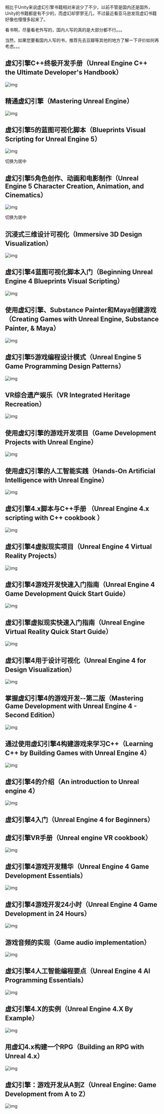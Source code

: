 相比于Unity来说虚幻引擎书籍相对来说少了不少，以前不管是国内还是国外，Unity的书籍都是有不少的，而虚幻却寥寥无几，不过最近看亚马逊发现虚幻书籍好像也慢慢多起来了。

看书啊，尽量看老外写的，国内人写的真的是大部分都不行。。。

当然，如果您要看国内人写的书，推荐先去豆瓣等其他的地方了解一下评价如何再考虑。。。

## 虚幻引擎C++终极开发手册（Unreal Engine C++ the Ultimate Developer's Handbook）

![img](https://pic1.zhimg.com/80/v2-8c1661596e4e73b59bad5650068ec57f_720w.jpeg)



## 精通虚幻引擎（Mastering Unreal Engine）

![img](https://picx.zhimg.com/80/v2-dde3448772bffe11f2114a41d3acab00_720w.jpeg?source=d16d100b)



 

 

## 虚幻引擎5的蓝图可视化脚本（Blueprints Visual Scripting for Unreal Engine 5）

![img](https://pic2.zhimg.com/80/v2-5f81ff1b500c96d29f62cf80dbe3a1e0_720w.jpeg?source=d16d100b)



 切换为居中

 

## 虚幻引擎5角色创作、动画和电影制作（Unreal Engine 5 Character Creation, Animation, and Cinematics）

![img](https://picx.zhimg.com/80/v2-fc185184e2ff0a2b98d24f25e1f06539_720w.jpeg?source=d16d100b)



 切换为居中

 

## 沉浸式三维设计可视化（Immersive 3D Design Visualization）

![img](https://picx.zhimg.com/80/v2-484ce7592bfbbcb86e305d2de6613582_720w.jpeg?source=d16d100b)



 

 

## 虚幻引擎4蓝图可视化脚本入门（Beginning Unreal Engine 4 Blueprints Visual Scripting）

![img](https://pic1.zhimg.com/80/v2-c3dc5f5c8308e9dfa43f13e0d45706f3_720w.jpeg?source=d16d100b)



 

 

## 使用虚幻引擎、Substance Painter和Maya创建游戏（Creating Games with Unreal Engine, Substance Painter, & Maya）

![img](https://pic4.zhimg.com/80/v2-b64a9f163aa5240177866a84dc0832d5_720w.jpeg?source=d16d100b)



 

 

## 虚幻引擎5游戏编程设计模式（Unreal Engine 5 Game Programming Design Patterns）

![img](https://picx.zhimg.com/80/v2-ee8b10ab9a722d36dc22d47bff0c9249_720w.jpeg?source=d16d100b)



 

 

## VR综合遗产娱乐（VR Integrated Heritage Recreation）

![img](https://pic2.zhimg.com/80/v2-f5d2222e9ad4a70200410d93ccdfd219_720w.jpeg?source=d16d100b)



 

 

## 使用虚幻引擎的游戏开发项目（Game Development Projects with Unreal Engine）

![img](https://picx.zhimg.com/80/v2-ebb760c87dd5dbac943d8bac951002e3_720w.jpg?source=d16d100b)



 

 

## 使用虚幻引擎的人工智能实践（Hands-On Artificial Intelligence with Unreal Engine）

![img](https://picx.zhimg.com/80/v2-01194ac17936b4b30fa805c798158914_720w.jpeg?source=d16d100b)



 

 

## 虚幻引擎4.x脚本与C++手册 （Unreal Engine 4.x scripting with C++ cookbook ）

![img](https://pic1.zhimg.com/80/v2-7160120777e94f80277aa48a7a0b74f7_720w.jpeg?source=d16d100b)



 

 

## 虚幻引擎4虚拟现实项目（Unreal Engine 4 Virtual Reality Projects）

![img](https://picx.zhimg.com/80/v2-7055acb45d6833b2665fad05de6e8817_720w.jpeg?source=d16d100b)



 

 

## 虚幻引擎4游戏开发快速入门指南（Unreal Engine 4 Game Development Quick Start Guide）

![img](https://pic3.zhimg.com/80/v2-ec69524aae67fbe0b05d6bb754962fb7_720w.jpeg?source=d16d100b)



 

 

## 虚幻引擎虚拟现实快速入门指南（Unreal Engine Virtual Reality Quick Start Guide）

![img](https://picx.zhimg.com/80/v2-3e74cbb72989330954c79da57cdd3137_720w.jpeg?source=d16d100b)



 

 

## 虚幻引擎4用于设计可视化（Unreal Engine 4 for Design Visualization）

![img](https://picx.zhimg.com/80/v2-256a711f1a210d9685c42d54f7e6ac96_720w.jpeg?source=d16d100b)



 

 

## 掌握虚幻引擎4的游戏开发--第二版（Mastering Game Development with Unreal Engine 4 - Second Edition）

![img](https://pic2.zhimg.com/80/v2-1a74c27281855fd74e7fe538574c835e_720w.jpeg?source=d16d100b)



 

 

## 通过使用虚幻引擎4构建游戏来学习C++（Learning C++ by Building Games with Unreal Engine 4）

![img](https://pic1.zhimg.com/80/v2-b3134901dcd5a455a2f45e2170dc63cc_720w.jpeg?source=d16d100b)



 

 

## 虚幻引擎4的介绍（An introduction to Unreal engine 4）

![img](https://pic1.zhimg.com/80/v2-bbfa86a424c4ff73e48d5c1549851acf_720w.jpeg?source=d16d100b)



 

 

## 虚幻引擎4入门（Unreal Engine 4 for Beginners）

## 虚幻引擎VR手册（Unreal engine VR cookbook）

![img](https://pic3.zhimg.com/80/v2-091f661fa7acd70ef1f6349a904069ff_720w.jpeg?source=d16d100b)



 

 

## 虚幻引擎4游戏开发精华（Unreal Engine 4 Game Development Essentials）

![img](https://pic1.zhimg.com/80/v2-e01f32b3ef328ba28def91359403110a_720w.jpeg?source=d16d100b)



 

 

## 虚幻引擎4游戏开发24小时（Unreal Engine 4 Game Development in 24 Hours）

![img](https://picx.zhimg.com/80/v2-b9863d1a07a3a6c8794914ade7dd5b8e_720w.jpeg?source=d16d100b)



 

 

## 游戏音频的实现（Game audio implementation）

![img](https://pica.zhimg.com/80/v2-19c1cd2aa0e1c1b49264614c1dfe65cb_720w.jpeg?source=d16d100b)



 

 

## 虚幻引擎4人工智能编程要点（Unreal Engine 4 AI Programming Essentials）

![img](https://pic1.zhimg.com/80/v2-1876afbd711f5d2d04b8adec43efe033_720w.jpeg?source=d16d100b)



 

 

## 虚幻引擎4.X的实例（Unreal Engine 4.X By Example）

![img](https://pic1.zhimg.com/80/v2-264fe03bd8985400e0142143cd51338c_720w.jpeg?source=d16d100b)



 

 

## 用虚幻4.x构建一个RPG（Building an RPG with Unreal 4.x）

![img](https://pic2.zhimg.com/80/v2-821694f0922501911c7dc9d84944c4f2_720w.jpeg?source=d16d100b)



 

 

## 虚幻引擎：游戏开发从A到Z（Unreal Engine: Game Development from A to Z）

![img](https://pic1.zhimg.com/80/v2-20de8662712c31a01f70f9bbeb2e1195_720w.jpeg?source=d16d100b)



 

 
